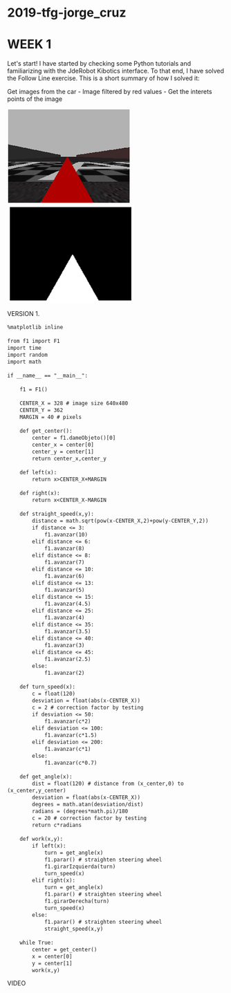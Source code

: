 # 2019-tfg-jorge_cruz

# WEEK 1
Let's start! I have started by checking some Python tutorials and familiarizing with the JdeRobot Kibotics interface. To that end, I have solved the Follow Line exercise. This is a short summary of how I solved it:

Get images from the car - Image filtered by red values - Get the interets points of the image


![img](/docs/[FL]Camera_RGB.png) ![img](/docs/[FL]Camera_HSV.png)

VERSION 1.
```
%matplotlib inline

from f1 import F1
import time
import random
import math

if __name__ == "__main__":
    
    f1 = F1()
    
    CENTER_X = 328 # image size 640x480
    CENTER_Y = 362
    MARGIN = 40 # pixels
    
    def get_center():
        center = f1.dameObjeto()[0]
        center_x = center[0]
        center_y = center[1]
        return center_x,center_y
    
    def left(x):
        return x>CENTER_X+MARGIN
    
    def right(x):
        return x<CENTER_X-MARGIN
    
    def straight_speed(x,y):
        distance = math.sqrt(pow(x-CENTER_X,2)+pow(y-CENTER_Y,2))
        if distance <= 3:
            f1.avanzar(10)
        elif distance <= 6:
            f1.avanzar(8)
        elif distance <= 8:
            f1.avanzar(7)
        elif distance <= 10:
            f1.avanzar(6)
        elif distance <= 13:
            f1.avanzar(5)
        elif distance <= 15:
            f1.avanzar(4.5)
        elif distance <= 25:
            f1.avanzar(4)
        elif distance <= 35:
            f1.avanzar(3.5)
        elif distance <= 40:
            f1.avanzar(3)
        elif distance <= 45:
            f1.avanzar(2.5)
        else:
            f1.avanzar(2)
            
    def turn_speed(x):
        c = float(120)
        desviation = float(abs(x-CENTER_X))
        c = 2 # correction factor by testing
        if desviation <= 50:
            f1.avanzar(c*2)
        elif desviation <= 100:
            f1.avanzar(c*1.5)
        elif desviation <= 200:
            f1.avanzar(c*1)
        else:
            f1.avanzar(c*0.7)

    def get_angle(x):
        dist = float(120) # distance from (x_center,0) to (x_center,y_center)
        desviation = float(abs(x-CENTER_X))
        degrees = math.atan(desviation/dist)
        radians = (degrees*math.pi)/180
        c = 20 # correction factor by testing
        return c*radians

    def work(x,y):
        if left(x):
            turn = get_angle(x)
            f1.parar() # straighten steering wheel
            f1.girarIzquierda(turn)
            turn_speed(x)
        elif right(x):
            turn = get_angle(x)
            f1.parar() # straighten steering wheel
            f1.girarDerecha(turn)
            turn_speed(x)
        else:
            f1.parar() # straighten steering wheel
            straight_speed(x,y)
        
    while True:        
        center = get_center()
        x = center[0]
        y = center[1]
        work(x,y)

```
VIDEO
